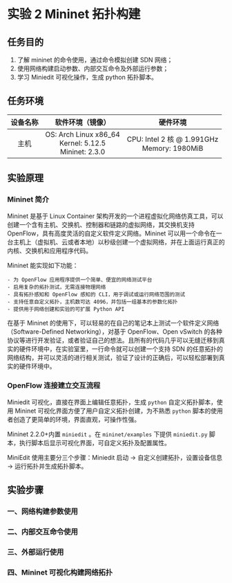 # 实验 2 Mininet 拓扑构建

## 任务目的

1. 了解 mininet 的命令使用，通过命令模拟创建 SDN 网络；
2. 使用网络构建启动参数、内部交互命令及外部运行参数；
3. 学习 Miniedit 可视化操作，生成 python 拓扑脚本。

## 任务环境

| 设备名称 |                      软件环境（镜像）                       |                    硬件环境                    |
| :------: | :---------------------------------------------------------: | :--------------------------------------------: |
|   主机   | OS: Arch Linux x86_64<br/>Kernel: 5.12.5<br/>Mininet: 2.3.0 | CPU: Intel 2 核 @ 1.991GHz<br/>Memory: 1980MiB |

## 实验原理

### Mininet 简介

Mininet 是基于 Linux Container 架构开发的一个进程虚拟化网络仿真工具，可以创建一个含有主机、交换机、控制器和链路的虚拟网络，其交换机支持 OpenFlow，具有高度灵活的自定义软件定义网络。Mininet 可以用一个命令在一台主机上（虚拟机、云或者本地）以秒级创建一个虚拟网络，并在上面运行真正的内核、交换机和应用程序代码。

Mininet 能实现如下功能：

    - 为 OpenFlow 应用程序提供一个简单、便宜的网络测试平台
    - 启用复杂的拓扑测试，无需连接物理网络
    - 具有拓扑感知和 OpenFlow 感知的 CLI，用于调试或运行网络范围的测试
    - 支持任意自定义拓扑，主机数可达 4096，并包括一组基本的参数化拓扑
    - 提供用于网络创建和实验的可扩展 Python API

在基于 Mininet 的使用下，可以轻易的在自己的笔记本上测试一个软件定义网络（Software-Defined Networking），对基于 OpenFlow、Open vSwitch 的各种协议等进行开发验证，或者验证自己的想法。且所有的代码几乎可以无缝迁移到真实的硬件环境中，在实验室里，一行命令就可以创建一个支持 SDN 的任意拓扑的网络结构，并可以灵活的进行相关测试，验证了设计的正确后，可以轻松部署到真实的硬件环境中。

### OpenFlow 连接建立交互流程

Miniedit 可视化，直接在界面上编辑任意拓扑，生成 `python` 自定义拓扑脚本，使用 Mininet 可视化界面方便了用户自定义拓扑创建，为不熟悉 `python` 脚本的使用者创造了更简单的环境，界面直观，可操作性强。

Mininet 2.2.0+内置 `miniedit` 。在 `mininet/examples` 下提供 `miniedit.py` 脚本，执行脚本后显示可视化界面，可自定义拓扑及配置属性。

MiniEdit 使用主要分三个步骤：Miniedit 启动 → 自定义创建拓扑，设置设备信息 → 运行拓扑并生成拓扑脚本。

## 实验步骤

### 一、网络构建参数使用

### 二、内部交互命令使用

### 三、外部运行使用

### 四、Mininet 可视化构建网络拓扑
